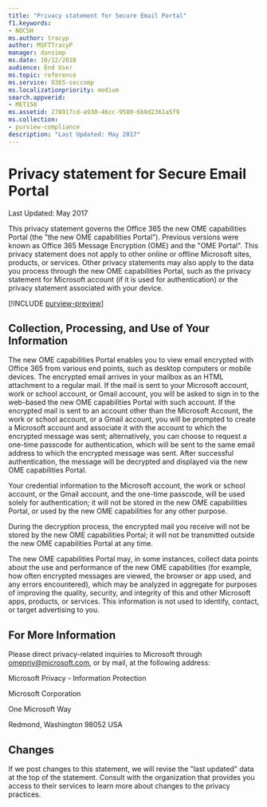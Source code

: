 ```yaml
---
title: "Privacy statement for Secure Email Portal"
f1.keywords:
- NOCSH
ms.author: tracyp
author: MSFTTracyP
manager: dansimp
ms.date: 10/12/2018
audience: End User
ms.topic: reference
ms.service: O365-seccomp
ms.localizationpriority: medium
search.appverid: 
- MET150
ms.assetid: 278917cd-a930-46cc-9580-6b9d2361a5f9
ms.collection:
- purview-compliance
description: "Last Updated: May 2017"
---
```


# Privacy statement for Secure Email Portal

Last Updated: May 2017
  
This privacy statement governs the Office 365 the new OME capabilities Portal (the "the new OME capabilities Portal"). Previous versions were known as Office 365 Message Encryption (OME) and the "OME Portal". This privacy statement does not apply to other online or offline Microsoft sites, products, or services. Other privacy statements may also apply to the data you process through the new OME capabilities Portal, such as the privacy statement for Microsoft account (if it is used for authentication) or the privacy statement associated with your device.
  
[!INCLUDE [purview-preview](../includes/purview-preview.md)]

## Collection, Processing, and Use of Your Information

The new OME capabilities Portal enables you to view email encrypted with Office 365 from various end points, such as desktop computers or mobile devices. The encrypted email arrives in your mailbox as an HTML attachment to a regular mail. If the mail is sent to your Microsoft account, work or school account, or Gmail account, you will be asked to sign in to the web-based the new OME capabilities Portal with such account. If the encrypted mail is sent to an account other than the Microsoft Account, the work or school account, or a Gmail account, you will be prompted to create a Microsoft account and associate it with the account to which the encrypted message was sent; alternatively, you can choose to request a one-time passcode for authentication, which will be sent to the same email address to which the encrypted message was sent. After successful authentication, the message will be decrypted and displayed via the new OME capabilities Portal.
  
Your credential information to the Microsoft account, the work or school account, or the Gmail account, and the one-time passcode, will be used solely for authentication; it will not be stored in the new OME capabilities Portal, or used by the new OME capabilities for any other purpose.
  
During the decryption process, the encrypted mail you receive will not be stored by the new OME capabilities Portal; it will not be transmitted outside the new OME capabilities Portal at any time.
  
The new OME capabilities Portal may, in some instances, collect data points about the use and performance of the new OME capabilities (for example, how often encrypted messages are viewed, the browser or app used, and any errors encountered), which may be analyzed in aggregate for purposes of improving the quality, security, and integrity of this and other Microsoft apps, products, or services. This information is not used to identify, contact, or target advertising to you.
  
## For More Information

Please direct privacy-related inquiries to Microsoft through [omepriv@microsoft.com](mailto:omepriv@microsoft.com), or by mail, at the following address:
  
Microsoft Privacy - Information Protection
  
Microsoft Corporation
  
One Microsoft Way
  
Redmond, Washington 98052 USA
  
## Changes

If we post changes to this statement, we will revise the "last updated" data at the top of the statement. Consult with the organization that provides you access to their services to learn more about changes to the privacy practices.
  

